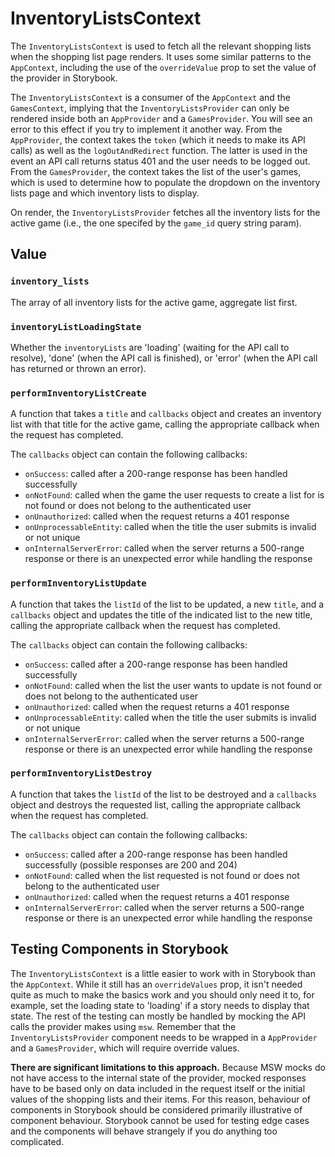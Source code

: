 # InventoryListsContext

The `InventoryListsContext` is used to fetch all the relevant shopping lists when the shopping list page renders. It uses some similar patterns to the `AppContext`, including the use of the `overrideValue` prop to set the value of the provider in Storybook.

The `InventoryListsContext` is a consumer of the `AppContext` and the `GamesContext`, implying that the `InventoryListsProvider` can only be rendered inside both an `AppProvider` and a `GamesProvider`. You will see an error to this effect if you try to implement it another way. From the `AppProvider`, the context takes the `token` (which it needs to make its API calls) as well as the `logOutAndRedirect` function. The latter is used in the event an API call returns status 401 and the user needs to be logged out. From the `GamesProvider`, the context takes the list of the user's games, which is used to determine how to populate the dropdown on the inventory lists page and which inventory lists to display.

On render, the `InventoryListsProvider` fetches all the inventory lists for the active game (i.e., the one specifed by the `game_id` query string param). 

## Value

### `inventory_lists`

The array of all inventory lists for the active game, aggregate list first.

### `inventoryListLoadingState`

Whether the `inventoryLists` are 'loading' (waiting for the API call to resolve), 'done' (when the API call is finished), or 'error' (when the API call has returned or thrown an error).

### `performInventoryListCreate`

A function that takes a `title` and `callbacks` object and creates an inventory list with that title for the active game, calling the appropriate callback when the request has completed.

The `callbacks` object can contain the following callbacks:

* `onSuccess`: called after a 200-range response has been handled successfully
* `onNotFound`: called when the game the user requests to create a list for is not found or does not belong to the authenticated user
* `onUnauthorized`: called when the request returns a 401 response
* `onUnprocessableEntity`: called when the title the user submits is invalid or not unique
* `onInternalServerError`: called when the server returns a 500-range response or there is an unexpected error while handling the response

### `performInventoryListUpdate`

A function that takes the `listId` of the list to be updated, a new `title`, and a `callbacks` object and updates the title of the indicated list to the new title, calling the appropriate callback when the request has completed.

The `callbacks` object can contain the following callbacks:

* `onSuccess`: called after a 200-range response has been handled successfully
* `onNotFound`: called when the list the user wants to update is not found or does not belong to the authenticated user
* `onUnauthorized`: called when the request returns a 401 response
* `onUnprocessableEntity`: called when the title the user submits is invalid or not unique
* `onInternalServerError`: called when the server returns a 500-range response or there is an unexpected error while handling the response

### `performInventoryListDestroy`

A function that takes the `listId` of the list to be destroyed and a `callbacks` object and destroys the requested list, calling the appropriate callback when the request has completed.

The `callbacks` object can contain the following callbacks:

* `onSuccess`: called after a 200-range response has been handled successfully (possible responses are 200 and 204)
* `onNotFound`: called when the list requested is not found or does not belong to the authenticated user
* `onUnauthorized`: called when the request returns a 401 response
* `onInternalServerError`: called when the server returns a 500-range response or there is an unexpected error while handling the response

## Testing Components in Storybook

The `InventoryListsContext` is a little easier to work with in Storybook than the `AppContext`. While it still has an `overrideValues` prop, it isn't needed quite as much to make the basics work and you should only need it to, for example, set the loading state to 'loading' if a story needs to display that state. The rest of the testing can mostly be handled by mocking the API calls the provider makes using `msw`. Remember that the `InventoryListsProvider` component needs to be wrapped in a `AppProvider` and a `GamesProvider`, which will require override values.

**There are significant limitations to this approach.** Because MSW mocks do not have access to the internal state of the provider, mocked responses have to be based only on data included in the request itself or the initial values of the shopping lists and their items. For this reason, behaviour of components in Storybook should be considered primarily illustrative of component behaviour. Storybook cannot be used for testing edge cases and the components will behave strangely if you do anything too complicated.
